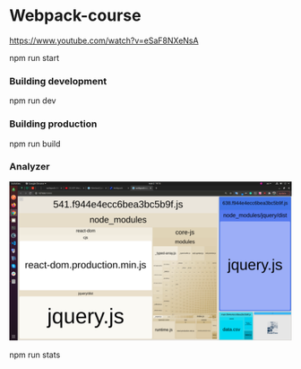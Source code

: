 # Webpack-course

https://www.youtube.com/watch?v=eSaF8NXeNsA

npm run start

### Building development

npm run dev

### Building production

npm run build

### Analyzer

![](media/images/analyzer.png)

npm run stats

